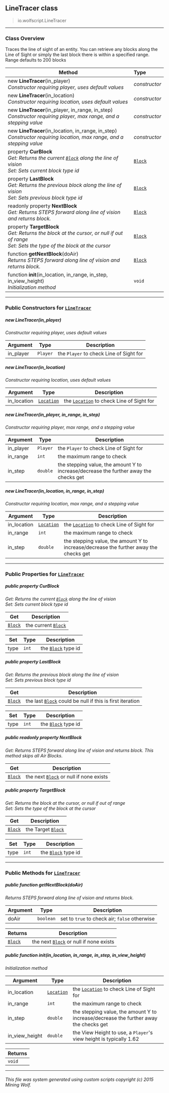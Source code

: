 ## LineTracer __class__

>io.wolfscript.LineTracer

---

### Class Overview

Traces the line of sight of an entity. You can retrieve any blocks along the Line of Sight or simply the last block there is within a specified range. Range defaults to 200 blocks

Method | Type   
--- | :--- 
new __LineTracer__(in_player) <br> _Constructor requiring player, uses default values_ | _constructor_
new __LineTracer__(in_location) <br> _Constructor requiring location, uses default values_ | _constructor_
new __LineTracer__(in_player, in_range, in_step) <br> _Constructor requiring player, max range, and a stepping value_ | _constructor_
new __LineTracer__(in_location, in_range, in_step) <br> _Constructor requiring location, max range, and a stepping value_ | _constructor_
  property __CurBlock__ <br> _Get: Returns the current [`Block`](api/world/blocks/Block.md) along the line of vision<br>Set: Sets current block type id_ | [`Block`](api/world/blocks/Block.md)
  property __LastBlock__ <br> _Get: Returns the previous block along the line of vision<br>Set: Sets previous block type id_ | [`Block`](api/world/blocks/Block.md)
 readonly property __NextBlock__ <br> _Get: Returns STEPS forward along line of vision and returns block._ | [`Block`](api/world/blocks/Block.md)
  property __TargetBlock__ <br> _Get: Returns the block at the cursor, or null if out of range<br>Set: Sets the type of the block at the cursor_ | [`Block`](api/world/blocks/Block.md)
 function __getNextBlock__(doAir) <br> _Returns STEPS forward along line of vision and returns block._ | [`Block`](api/world/blocks/Block.md)
 function __init__(in_location, in_range, in_step, in_view_height) <br> _Initialization method_ | `void`



---

### Public Constructors for [`LineTracer`](LineTracer.md)

##### <a id='linetracer'></a>new __LineTracer__(in_player) 

_Constructor requiring player, uses default values_

Argument | Type | Description  
--- | --- | --- 
in_player | `Player` | the `Player` to check Line of Sight for

##### <a id='linetracer'></a>new __LineTracer__(in_location) 

_Constructor requiring location, uses default values_

Argument | Type | Description  
--- | --- | --- 
in_location | [`Location`](api/world/position/Location.md) | the [`Location`](api/world/position/Location.md) to check Line of Sight for

##### <a id='linetracer'></a>new __LineTracer__(in_player, in_range, in_step) 

_Constructor requiring player, max range, and a stepping value_

Argument | Type | Description  
--- | --- | --- 
in_player | `Player` | the `Player` to check Line of Sight for
in_range | `int` | the maximum range to check
in_step | `double` | the stepping value, the amount Y to increase/decrease the further away the checks get

##### <a id='linetracer'></a>new __LineTracer__(in_location, in_range, in_step) 

_Constructor requiring location, max range, and a stepping value_

Argument | Type | Description  
--- | --- | --- 
in_location | [`Location`](api/world/position/Location.md) | the [`Location`](api/world/position/Location.md) to check Line of Sight for
in_range | `int` | the maximum range to check
in_step | `double` | the stepping value, the amount Y to increase/decrease the further away the checks get

---

### Public Properties for [`LineTracer`](LineTracer.md)

##### <a id='curblock'></a>public   property __CurBlock__

_Get: Returns the current [`Block`](api/world/blocks/Block.md) along the line of vision<br>Set: Sets current block type id_

Get | Description
--- | --- 
[`Block`](api/world/blocks/Block.md) | the current [`Block`](api/world/blocks/Block.md)

Set | Type | Description  
--- | --- | --- 
type | `int` | the [`Block`](api/world/blocks/Block.md) type id


##### <a id='lastblock'></a>public   property __LastBlock__

_Get: Returns the previous block along the line of vision<br>Set: Sets previous block type id_

Get | Description
--- | --- 
[`Block`](api/world/blocks/Block.md) | the last [`Block`](api/world/blocks/Block.md) could be null if this is first iteration

Set | Type | Description  
--- | --- | --- 
type | `int` | the [`Block`](api/world/blocks/Block.md) type id


##### <a id='nextblock'></a>public  readonly property __NextBlock__

_Get: Returns STEPS forward along line of vision and returns block. This method skips all Air Blocks._

Get | Description
--- | --- 
[`Block`](api/world/blocks/Block.md) | the next [`Block`](api/world/blocks/Block.md) or null if none exists



##### <a id='targetblock'></a>public   property __TargetBlock__

_Get: Returns the block at the cursor, or null if out of range<br>Set: Sets the type of the block at the cursor_

Get | Description
--- | --- 
[`Block`](api/world/blocks/Block.md) | the Target [`Block`](api/world/blocks/Block.md)

Set | Type | Description  
--- | --- | --- 
type | `int` | the [`Block`](api/world/blocks/Block.md) type id


---

### Public Methods for [`LineTracer`](LineTracer.md)

##### <a id='getnextblock'></a>public  function __getNextBlock__(doAir)

_Returns STEPS forward along line of vision and returns block._

Argument | Type | Description  
--- | --- | --- 
doAir | `boolean` | set to `true` to check air; `false` otherwise

Returns | Description
--- | --- 
[`Block`](api/world/blocks/Block.md) | the next [`Block`](api/world/blocks/Block.md) or null if none exists


##### <a id='init'></a>public  function __init__(in_location, in_range, in_step, in_view_height)

_Initialization method_

Argument | Type | Description  
--- | --- | --- 
in_location | [`Location`](api/world/position/Location.md) | the [`Location`](api/world/position/Location.md) to check Line of Sight for
in_range | `int` | the maximum range to check
in_step | `double` | the stepping value, the amount Y to increase/decrease the further away the checks get
in_view_height | `double` | the View Height to use, a `Player`'s view height is typically 1.62

Returns | 
--- | 
`void` |


---


###### This file was system generated using custom scripts copyright (c) 2015 Mining Wolf.
	

